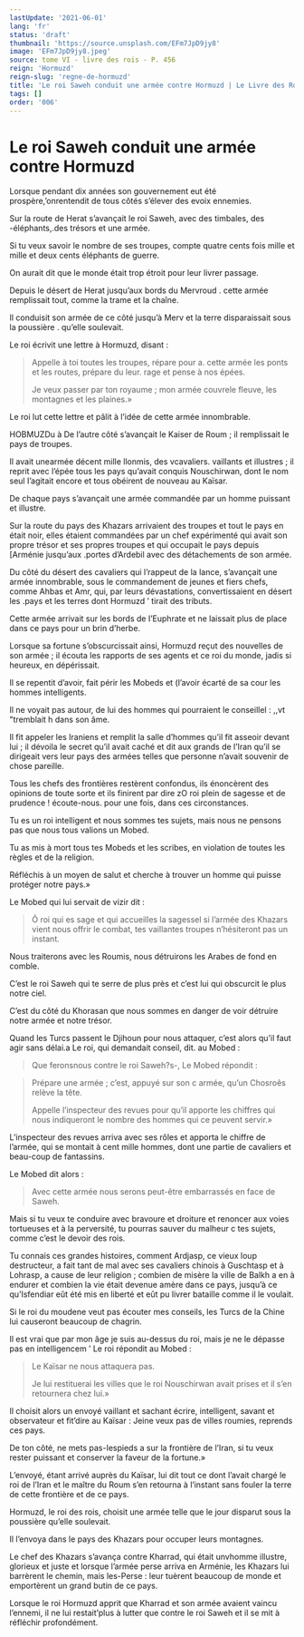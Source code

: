 ```yaml
---
lastUpdate: '2021-06-01'
lang: 'fr'
status: 'draft'
thumbnail: 'https://source.unsplash.com/EFm7JpD9jy8'
image: 'EFm7JpD9jy8.jpeg'
source: tome VI - livre des rois - P. 456
reign: 'Hormuzd'
reign-slug: 'regne-de-hormuzd'
title: 'Le roi Saweh conduit une armée contre Hormuzd | Le Livre des Rois | Shâhnâmeh'
tags: []
order: '006'
---
```


# Le roi Saweh conduit une armée contre Hormuzd

Lorsque pendant dix années son gouvernement eut été prospère,’onrentendit de tous côtés s’élever des evoix ennemies.

Sur la route de Herat s’avançait le roi Saweh, avec des timbales, des -éléphants,.des trésors et une armée.

Si tu veux savoir le nombre de ses troupes, compte quatre cents fois mille et mille et deux cents éléphants de guerre.

On aurait dit que le monde était trop étroit pour leur livrer passage.

Depuis le désert de Herat jusqu’aux bords du Mervroud .
cette armée remplissait tout, comme la trame et la chaîne.

Il conduisit son armée de ce côté jusqu’à Merv et la terre disparaissait sous la poussière . qu’elle soulevait.

Le roi écrivit une lettre à Hormuzd, disant :

> Appelle à toi toutes les troupes, répare pour a. cette armée les ponts et les routes, prépare du leur. rage et pense à nos épées.
>
> Je veux passer par ton royaume ; mon armée couvrele fleuve, les montagnes et les plaines.»

Le roi lut cette lettre et pâlit à l’idée de cette armée innombrable.

HOBMUZDu à De l’autre côté s’avançait le Kaiser de Roum ; il remplissait le pays de troupes.

Il avait unearmée décent mille llonmis, des vcavaliers. vaillants et illustres ; il reprit avec l’épée tous les pays qu’avait conquis Nouschirwan, dont le nom seul I’agitait encore et tous obéirent de nouveau au Kaïsar.

De chaque pays s’avançait une armée commandée par un homme puissant et illustre.

Sur la route du pays des Khazars arrivaient des troupes et tout le pays en était noir, elles étaient commandées par un chef expérimenté qui avait son propre trésor et ses propres troupes et qui occupait le pays depuis [Arménie jusqu’aux .portes d’Ardebil avec des détachements de son armée.

Du côté du désert des cavaliers qui l’rappeut de la lance, s’avançait une armée innombrable, sous le commandement de jeunes et fiers chefs, comme Ahbas et Amr, qui, par leurs dévastations, convertissaient en désert les .pays et les terres dont Hormuzd
’ tirait des tributs.

Cette armée arrivait sur les bords de I’Euphrate et ne laissait plus de place dans ce pays pour un brin d’herbe.

Lorsque sa fortune s’obscurcissait ainsi, Hormuzd reçut des nouvelles de son armée ; il écouta les rapports de ses agents et ce roi du monde, jadis si heureux, en dépérissait.

Il se repentit d’avoir, fait périr les Mobeds et (l’avoir écarté de sa cour les hommes intelligents.

Il ne voyait pas autour, de lui des hommes qui pourraient le conseillel : ,,vt "tremblait h
dans son âme.

Il fit appeler les Iraniens et remplit la salle d’hommes qu’il fit asseoir devant lui ; il dévoila le secret qu’il avait caché et dit aux grands de l’Iran qu’il se dirigeait vers leur pays des armées telles que personne n’avait souvenir de chose pareille.

Tous les chefs des frontières restèrent confondus, ils énoncèrent des opinions de toute sorte et ils finirent par dire zO roi plein de sagesse et de prudence ! écoute-nous. pour une fois, dans ces circonstances.

Tu es un roi intelligent et nous sommes tes sujets, mais nous ne pensons pas que nous tous valions un Mobed.

Tu as mis à mort tous tes Mobeds et les scribes, en violation de toutes les règles et de la religion.

Réfléchis à un moyen de salut et cherche à trouver un homme qui puisse protéger notre pays.»

Le Mobed qui lui servait de vizir dit :

> Ô roi qui es sage et qui accueilles la sagessel si l’armée des Khazars vient nous offrir le combat, tes vaillantes troupes n’hésiteront pas un instant.

Nous traiterons avec les Roumis, nous détruirons les Arabes de fond en comble.

C’est le roi Saweh qui te serre de plus près et c’est lui qui obscurcit le plus notre ciel.

C’est du côté du Khorasan que nous sommes en danger de voir détruire notre armée et notre trésor.

Quand les Turcs passent le Djihoun pour nous attaquer, c’est alors qu’il faut agir sans délai.a Le roi, qui demandait conseil, dit. au Mobed :

> Que feronsnous contre le roi Saweh?s-, Le Mobed répondit :

> Prépare une armée ; c’est, appuyé sur son c armée, qu’un Chosroês relève la tête.
>
> Appelle l’inspecteur des revues pour qu’il apporte les chiffres qui nous indiqueront le nombre des hommes qui ce peuvent servir.»

L’inspecteur des revues arriva avec ses rôles et apporta le chiffre de l’armée, qui se montait à cent mille hommes, dont une partie de cavaliers et beau-coup de fantassins.

Le Mobed dit alors :

> Avec cette armée nous serons peut-être embarrassés en face de Saweh.

Mais si tu veux te conduire avec bravoure et droiture et renoncer aux voies tortueuses et à la perversité, tu pourras sauver du malheur c tes sujets, comme c’est le devoir des rois.

Tu connais ces grandes histoires, comment Ardjasp, ce vieux loup destructeur, a fait tant de mal avec ses cavaliers chinois à Guschtasp et à Lohrasp, a cause de leur religion ; combien de misère la ville de Balkh a en à endurer et combien la vie était devenue amère dans ce pays, jusqu’à ce qu’Isfendiar eût été mis en liberté et eût pu livrer bataille comme il le voulait.

Si le roi du moudene veut pas écouter mes conseils, les Turcs de la Chine lui causeront beaucoup de chagrin.

Il est vrai que par mon âge je suis au-dessus du roi, mais je ne le dépasse pas en intelligencem ’
Le roi répondit au Mobed :

> Le Kaïsar ne nous attaquera pas.
>
> Je lui restituerai les villes que le roi Nouschirwan avait prises et il s’en retournera chez lui.»

Il choisit alors un envoyé vaillant et sachant écrire, intelligent, savant et observateur et fit’dire au Kaïsar : Jeine veux pas de villes roumies, reprends ces pays.

De ton côté, ne mets pas-Iespieds a sur la frontière de l’Iran, si tu veux rester puissant et conserver la faveur de la fortune.»

L’envoyé, étant arrivé auprès du Kaïsar, lui dit tout ce dont l’avait chargé le roi de l’Iran et le maître du Roum s’en retourna à l’instant sans fouler la terre de cette frontière et de ce pays.

Hormuzd, le roi des rois, choisit une armée telle que le jour disparut sous la poussière qu’elle soulevait.

Il l’envoya dans le pays des Khazars pour occuper leurs montagnes.

Le chef des Khazars s’avança contre Kharrad, qui était unvhomme illustre, glorieux et juste et lorsque l’armée perse arriva en Arménie, les Khazars lui barrèrent le chemin, mais les-Perse : leur tuèrent beaucoup de monde et emportèrent un grand butin de ce pays.

Lorsque le roi Hormuzd apprit que Kharrad et son armée avaient vaincu l’ennemi, il ne lui restait’plus à lutter que contre le roi Saweh et il se mit à réfléchir profondément.
